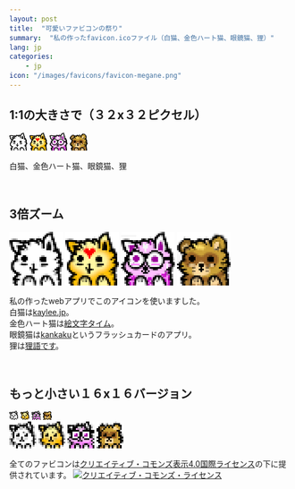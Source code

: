 ```yaml
---
layout: post
title:  "可愛いファビコンの祭り"
summary:  "私の作ったfavicon.icoファイル（白猫、金色ハート猫、眼鏡猫、狸）"
lang: jp
categories:
    - jp
icon: "/images/favicons/favicon-megane.png"
---
```



1:1の大きさで（３２x３２ピクセル）
----------
<p>
<img src="/images/favicons/favicon-fill.png" />
<img src="/images/favicons/favicon-emojitime.png" />
<img src="/images/favicons/favicon-megane.png" />
<img src="/images/favicons/favicon-tanuki.png" />
</p>
<p>
白猫、金色ハート猫、眼鏡猫、狸
</p>
<br/>

3倍ズーム
----------
<p>
<img
	src="/images/favicons/favicon-fill.png"
	width="96px"
	style="image-rendering: pixelated;"
/>
<img
	src="/images/favicons/favicon-emojitime.png"
	width="96px"
	style="image-rendering: pixelated;"
/>
<img
	src="/images/favicons/favicon-megane.png"
	width="96px"
	style="image-rendering: pixelated;"
/>
<img
	src="/images/favicons/favicon-tanuki.png"
	width="96px"
	style="image-rendering: pixelated;"
/>
</p>
<p>
	私の作ったwebアプリでこのアイコンを使いますした。<br/>
	白猫は<a href="https://kaylee.jp/">kaylee.jp</a>。<br/>
	金色ハート猫は<a href="https://emoji.kaylee.jp/">絵文字タイム</a>。<br/>
	眼鏡猫は<a href="https://kankaku.kaylee.jp/">kankaku</a>というフラッシュカードのアプリ。<br/>
	狸は<a href="https://tanuki.kaylee.jp/">狸語です</a>。<br/>
</p>
<br/>

もっと小さい１６x１６バージョン
----------
<p>
<img src="/images/favicons/favicon-fill-small.png" />
<img src="/images/favicons/favicon-emojitime-small.png" />
<img src="/images/favicons/favicon-megane-small.png" />
<img src="/images/favicons/favicon-tanuki-small.png" />
<br/>
<img
	src="/images/favicons/favicon-fill-small.png"
	width="48px"
	style="image-rendering: pixelated;"
/>
<img
	src="/images/favicons/favicon-emojitime-small.png"
	width="48px"
	style="image-rendering: pixelated;"
/>
<img
	src="/images/favicons/favicon-megane-small.png"
	width="48px"
	style="image-rendering: pixelated;"
/>
<img
	src="/images/favicons/favicon-tanuki-small.png"
	width="48px"
	style="image-rendering: pixelated;"
/>
</p>
<p>
	全てのファビコンは<a rel="license" href="http://creativecommons.org/licenses/by/4.0/">クリエイティブ・コモンズ表示4.0国際ライセンス</a>の下に提供されています。
	<a rel="license" href="http://creativecommons.org/licenses/by/4.0/"><img alt="クリエイティブ・コモンズ・ライセンス" style="border-width:0" src="https://i.creativecommons.org/l/by/4.0/80x15.png" /></a>
</p>

